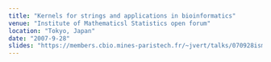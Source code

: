 ```yaml
---
title: "Kernels for strings and applications in bioinformatics"
venue: "Institute of Mathematicsl Statistics open forum"
location: "Tokyo, Japan"
date: "2007-9-28"
slides: "https://members.cbio.mines-paristech.fr/~jvert/talks/070928ism/ism.pdf"
---
```

